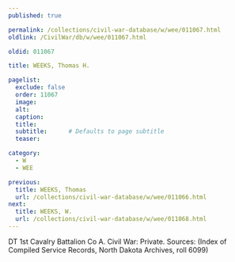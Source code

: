 ```yaml
---
published: true

permalink: /collections/civil-war-database/w/wee/011067.html
oldlink: /CivilWar/db/w/wee/011067.html

oldid: 011067

title: WEEKS, Thomas H.

pagelist:
  exclude: false
  order: 11067
  image: 
  alt:
  caption:
  title:
  subtitle:      # Defaults to page subtitle
  teaser:

category: 
  - W 
  - WEE

previous:
  title: WEEKS, Thomas
  url: /collections/civil-war-database/w/wee/011066.html  
next:
  title: WEEKS, W.
  url: /collections/civil-war-database/w/wee/011068.html   
---
```

DT 1st Cavalry Battalion Co A. Civil War: Private. Sources: (Index of Compiled Service Records, North Dakota Archives, roll 6099)